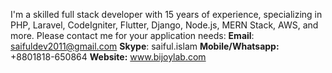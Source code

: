 I'm a skilled full stack developer with 15 years of experience, specializing in PHP, Laravel, CodeIgniter, Flutter, Django, Node.js, MERN Stack, AWS, and more. Please contact me for your application needs:
**Email**: saifuldev2011@gmail.com
**Skype**: saiful.islam
**Mobile/Whatsapp:** +8801818-650864
**Website:** www.bijoylab.com
